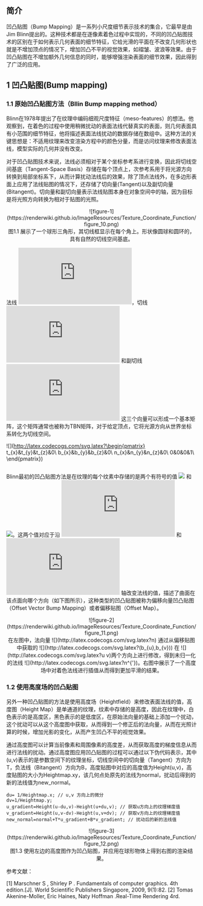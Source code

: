 ## 简介

凹凸贴图（Bump Mapping）是一系列小尺度细节表示技术的集合，它最早是由Jim Blinn提出的。这种技术都是在逐像素着色过程中实现的，不同的凹凸贴图技术的区别在于如何表示几何表面的细节特征，它给光滑的平面在不改变几何形状也就是不增加顶点的情况下，增加凹凸不平的视觉效果，如褶皱、波浪等效果。由于凹凸贴图在不增加额外几何信息的同时，能够增强渲染表面的细节效果，因此得到了广泛的应用。

## 1 凹凸贴图(Bump mapping)
### 1.1 原始凹凸贴图方法（Bllin Bump mapping method）

Blinn在1978年提出了在纹理中编码细观尺度特征（meso-features）的想法。他观察到，在着色的过程中使用稍微扰动的表面法线代替真实的表面，则几何表面具有小范围的细节特征，他将描述表面法线扰动的数据存储在数组中。这种方法的关键思想是：不适用纹理来改变渲染方程中的颜色分量，而是访问纹理来修改表面法线，模型实际的几何并没有改变。

对于凹凸贴图技术来说，法线必须相对于某个坐标参考系进行变换，因此将切线空间基底（Tangent-Space Basis）存储在每个顶点上，次参考系用于将光源方向转换到局部坐标系下，从而计算扰动法线后的效果，除了顶点法线外，在多边形表面上应用了法线贴图的情况下，还存储了切向量(Tangent)以及副切向量(Bitangent)。切向量和副切向量表示法线贴图本身在对象空间中的轴，因为目标是将光照方向转换为相对于贴图的光照。

<div align=center>![figure-1](https://renderwiki.github.io/ImageResources/Texture_Coordinate_Function/figure_10.png)</div>

<center>图1.1 展示了一个球形三角形，其切线框显示在每个角上。形状像圆球和圆环的，具有自然的切线空间基底。</center>

法线 ![](http://latex.codecogs.com/svg.latex?n)，切线 ![](http://latex.codecogs.com/svg.latex?t) 和副切线 ![](http://latex.codecogs.com/svg.latex?b) 这三个向量可以形成一个基本矩阵，这个矩阵通常也被称为TBN矩阵，对于给定顶点，它将光源方向从世界坐标系转化为切线空间。

![](http://latex.codecogs.com/svg.latex?\begin{pmatrix}
t_{x}&t_{y}&t_{z}&0\\
b_{x}&b_{y}&b_{z}&0\\
n_{x}&n_{y}&n_{z}&0\\
0&0&0&1\\
\end{pmatrix})

<math>\begin{pmatrix}
t_{x}&t_{y}&t_{z}&0\\
b_{x}&b_{y}&b_{z}&0\\
n_{x}&n_{y}&n_{z}&0\\
0&0&0&1\\
\end{pmatrix} \tag{1}</math>

Blinn最初的凹凸贴图方法是在纹理的每个纹素中存储的是两个有符号的值 ![](http://latex.codecogs.com/svg.latex?b_{u}) 和 ![](http://latex.codecogs.com/svg.latex?b_{v})。这两个值对应于沿 ![](http://latex.codecogs.com/svg.latex?u) 和 ![](http://latex.codecogs.com/svg.latex?v) 轴改变法线的值，描述了曲面在该点面向哪个方向（如下图所示），这种类型的凹凸贴图被称为偏移向量凹凸贴图（Offset Vector Bump Mapping）或者偏移贴图（Offset Map）。

<div align=center>![figure-2](https://renderwiki.github.io/ImageResources/Texture_Coordinate_Function/figure_11.png)</div>

<center>在左图中，法向量 ![](http://latex.codecogs.com/svg.latex?n) 通过从偏移贴图中获取的 ![](http://latex.codecogs.com/svg.latex?(b_{u},b_{v})) 在 ![](http://latex.codecogs.com/svg.latex?u v)两个方向上进行修改，得到未归一化的法线 ![](http://latex.codecogs.com/svg.latex?n^{'})。右图中展示了一个高度场中对着色法线进行插值从而得到更加平滑的结果。</center>

### 1.2 使用高度场的凹凸贴图
另外一种凹凸贴图的方法是使用高度场（Heightfield）来修改表面法线的值，高度图（Height Map）是单通道的纹理，纹素中存储的是高度，因此在纹理中，白色表示的是高度区，黑色表示的是低度区，在原始法向量的基础上添加一个扰动，这个扰动可以从这个高度图中获取，从而得到一个修正后的法向量，从而在光照计算的时候，增加光影的变化，从而产生凹凸不平的视觉效果。

通过高度图可以计算当前像素和周围像素的高度差，从而获取高度的梯度信息从而进行法线的扰动。通过高度图应用凹凸贴图的过程可以通过以下伪代码表示，其中(u,v)表示的是参数空间下的纹理坐标，切线空间中的切向量（Tangent）方向为T，负法线（Bitangent）方向为B，高度贴图中对应的高度值为Height(u,v)，高度贴图的大小为Heightmap.xy，该几何点处原先的法线为normal，扰动后得到的新的法线值为new_normal。

```
du= 1/Heightmap.x; // u,v 方向上的微分
dv=1/Heightmap.y;
u_gradient=Height(u-du,v)-Height(u+du,v); // 获取u方向上的纹理梯度值
v_gradient=Height(u,v-dv)-Height(u,v+dv); // 获取v方向上的纹理梯度值
new_normal=normal+T*u_gradient+B*v_gradient; // 扰动后的新的法线值
```

<div align=center>![figure-3](https://renderwiki.github.io/ImageResources/Texture_Coordinate_Function/figure_12.png)</div>

<center>图1.3 使用左边的高度图作为凹凸贴图，并应用在球形物体上得到右图的渲染结果。</center>

参考文献：

[1] Marschner S ,  Shirley P . Fundamentals of computer graphics. 4th edition.[J]. World Scientific Publishers Singapore, 2009, 9(1):82.
[2] Tomas Akenine-Moller, Eric Haines, Naty Hoffman .Real-Time Rendering 4rd.

